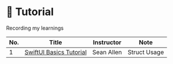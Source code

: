 # 🐻 Tutorial   
Recording my learnings

|No.|Title|Instructor|Note|
|-|-|-|-|
|1|[SwiftUI Basics Tutorial](https://www.youtube.com/watch?v=HXoVSbwWUIk&list=PL3tm1TSahGW_BKKG7VNVBA5gi8PgkbaYG&index=3)|Sean Allen|Struct Usage|
